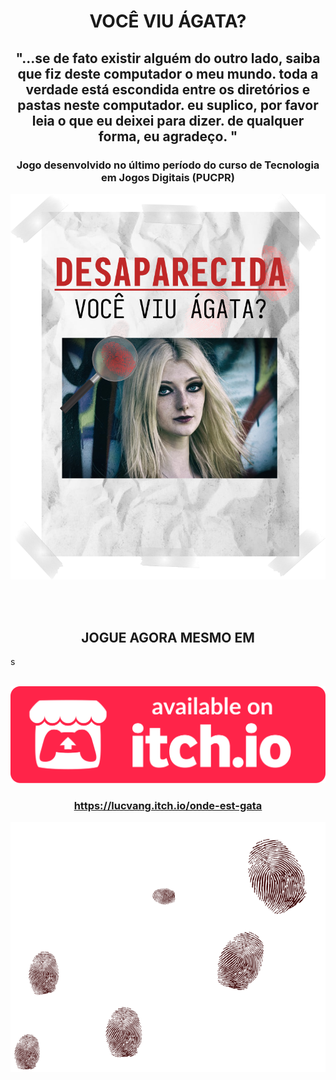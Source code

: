 <h1 align="center"> VOCÊ VIU ÁGATA? </h1>

<h2 align="center">
  "...se de fato existir alguém do outro lado, saiba que fiz deste computador o meu mundo.  toda a verdade está escondida entre os diretórios e pastas neste computador. eu suplico, por favor leia o que eu deixei para dizer. de qualquer forma, eu agradeço. "
</h2>

<h3 align="center">
  Jogo desenvolvido no último período do curso de Tecnologia em Jogos Digitais (PUCPR)
</h3>

<div align="center">

<img src="./public/assets/poster.png" />

</div>

<br></br>

<h2 align="center"> JOGUE AGORA MESMO EM </h2>
s
<br></br>

<a href="https://lucvang.itch.io/onde-est-gata" align="center">

![!\[Alt text\](image.png)](public/assets/itchio-button.svg)

</div>

<h3 align="center"> https://lucvang.itch.io/onde-est-gata </h3>

<div align="center">

<img src="./public/assets/finger-prints-background.png" />

</div>

